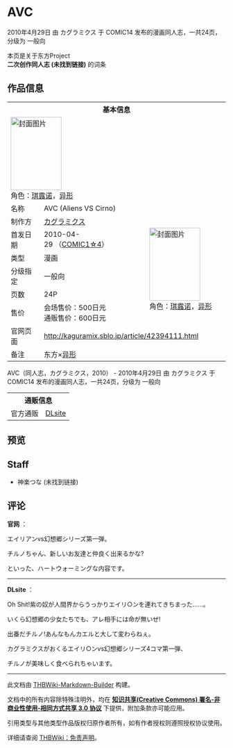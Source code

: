 # AVC

<!-- source html: G:\repos\THBWiki-Markdown-Builder\THBWikiMarkdown\Temp\main\b\b0\ns0%3AAVC.html -->

2010年4月29日 由 カグラミクス 于 COMIC14 发布的漫画同人志，一共24页，分级为 一般向

本页是关于东方Project  
 **二次创作同人志 (未找到链接)** 的词条

## 作品信息

<table><tbody><tr><th colspan="3">基本信息</th></tr><tr><td class="cover-artwork-mobile" colspan="2"><a href="./文件-AVC封面.png.md" class="image" title="封面图片"><img alt="封面图片" src="https://upload.thwiki.cc/thumb/c/c7/AVC%E5%B0%81%E9%9D%A2.png/117px-AVC%E5%B0%81%E9%9D%A2.png" decoding="async" loading="lazy" width="117" height="168" srcset="https://upload.thwiki.cc/thumb/c/c7/AVC%E5%B0%81%E9%9D%A2.png/175px-AVC%E5%B0%81%E9%9D%A2.png 1.5x, https://upload.thwiki.cc/thumb/c/c7/AVC%E5%B0%81%E9%9D%A2.png/234px-AVC%E5%B0%81%E9%9D%A2.png 2x" data-file-width="280" data-file-height="402"></a><div class="cover-char">角色：<a href="./琪露诺.md" title="琪露诺">琪露诺</a>，<a href="/index.php?title=%E5%BC%82%E5%BD%A2&amp;action=edit&amp;redlink=1" class="new" title="异形（页面不存在）">异形</a></div></td>
</tr><tr><td class="label">名称</td><td colspan="2"> AVC (Aliens VS Cirno) </td></tr><tr><td class="label">制作方</td><td><a href="./カグラミクス.md" title="カグラミクス">カグラミクス</a></td><td class="cover-artwork" rowspan="6" style="min-width:168px;"><a href="./文件-AVC封面.png.md" class="image" title="封面图片"><img alt="封面图片" src="https://upload.thwiki.cc/thumb/c/c7/AVC%E5%B0%81%E9%9D%A2.png/117px-AVC%E5%B0%81%E9%9D%A2.png" decoding="async" loading="lazy" width="117" height="168" srcset="https://upload.thwiki.cc/thumb/c/c7/AVC%E5%B0%81%E9%9D%A2.png/175px-AVC%E5%B0%81%E9%9D%A2.png 1.5x, https://upload.thwiki.cc/thumb/c/c7/AVC%E5%B0%81%E9%9D%A2.png/234px-AVC%E5%B0%81%E9%9D%A2.png 2x" data-file-width="280" data-file-height="402"></a><div class="cover-char">角色：<a href="./琪露诺.md" title="琪露诺">琪露诺</a>，<a href="/index.php?title=%E5%BC%82%E5%BD%A2&amp;action=edit&amp;redlink=1" class="new" title="异形（页面不存在）">异形</a></div></td>
</tr><tr><td class="label">首发日期</td><td>2010-04-29&#160;（<a href="/展会作品列表?e=COMIC1%234">COMIC1☆4</a>）</td></tr><tr><td class="label">类型</td><td>漫画</td></tr><tr><td class="label">分级指定</td><td>一般向</td></tr><tr><td class="label">页数</td><td>24P</td></tr><tr><td class="label">售价</td><td>会场售价：500日元<br>通贩售价：600日元</td></tr>
<tr><td class="label">官网页面</td><td colspan="2"><a rel="nofollow" class="external free" href="http://kaguramix.sblo.jp/article/42394111.html">http://kaguramix.sblo.jp/article/42394111.html</a></td></tr><tr><td class="label">备注</td><td colspan="2">东方×<a href="https://zh.wikipedia.org/wiki/异形_(电影)" class="extiw" title="wzh:异形 (电影)">异形</a></td></tr></tbody></table>

AVC（同人志，カグラミクス，2010） - 2010年4月29日 由 カグラミクス 于 COMIC14 发布的漫画同人志，一共24页，分级为 一般向

<table><tbody><tr><th colspan="3">通贩信息</th></tr><tr><td class="label">官方通贩</td><td colspan="2"><a rel="nofollow" class="external text" href="http://www.dlsite.com/home/work/=/product_id/RJ069179.html">DLsite</a></td></tr></tbody></table>



## 预览

## Staff
- 神楽つな (未找到链接)


## 评论

  
 **官网** ：  

エイリアンvs幻想郷シリーズ第一弾。  

チルノちゃん、新しいお友達と仲良く出来るかな?  

といった、ハートウォーミングな内容です。  

  

___

  
 **DLsite** ：  

Oh Shit!紫の奴が人間界からうっかりエイリ○ンを連れてきちまった……。  

いくら幻想郷の少女たちでも、アレ相手には命が無いぜ!  

出番だチルノ!あんなもんカエルと大して変わらねぇ。  

カグラミクスがおくるエイリ○ンvs幻想郷シリーズ4コマ第一弾、  

チルノが美味しく食べられちゃいます。
  


  
  

  





---

此文档由 [THBWiki-Markdown-Builder](https://github.com/Delsin-Yu/THBWiki-Markdown-Builder) 构建。

文档中的所有内容除特殊注明外，均在 [**知识共享(Creative Commons) 署名-非商业性使用-相同方式共享 3.0 协议**](https://creativecommons.org/licenses/by-sa/3.0/deed.zh-hans) 下提供，附加条款亦可能应用。

引用类型与其他类型作品版权归原作者所有，如有作者授权则遵照授权协议使用。

详细请查阅 [THBWiki：免责声明](https://thbwiki.cc/THBWiki:%E5%85%8D%E8%B4%A3%E5%A3%B0%E6%98%8E)。

